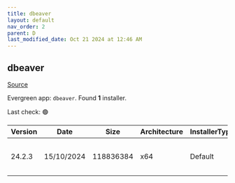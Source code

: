 ```yaml
---
title: dbeaver
layout: default
nav_order: 2
parent: D
last_modified_date: Oct 21 2024 at 12:46 AM
---
```


## dbeaver

[Source](https://github.com/dbeaver/dbeaver)

Evergreen app: `dbeaver`. Found **1** installer.

Last check: 🟢

| Version | Date       | Size      | Architecture | InstallerType | Type | URI                                                                                                                                                                                              |
| ------- | ---------- | --------- | ------------ | ------------- | ---- | ------------------------------------------------------------------------------------------------------------------------------------------------------------------------------------------------ |
| 24.2.3  | 15/10/2024 | 118836384 | x64          | Default       | exe  | [https://github.com/dbeaver/dbeaver/releases/download/24.2.3/dbeaver-ce-24.2.3-x86_64-setup.exe](https://github.com/dbeaver/dbeaver/releases/download/24.2.3/dbeaver-ce-24.2.3-x86_64-setup.exe) |
